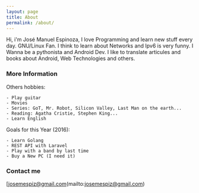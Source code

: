 ```yaml
---
layout: page
title: About
permalink: /about/
---
```


Hi, i'm José Manuel Espinoza, I love Programming and learn new stuff every day. GNU/Linux Fan. I think to learn about Networks and Ipv6 is very funny. I Wanna be a pythonista and Android Dev. I like to translate articules and books about Android, Web Technologies and others.

### More Information
Others hobbies:

    - Play guitar
    - Movies
    - Series: GoT, Mr. Robot, Silicon Valley, Last Man on the earth...
    - Reading: Agatha Cristie, Stephen King...
    - Learn English
    
Goals for this Year (2016):

    - Learn Golang
    - REST API with Laravel
    - Play with a band by last time
    - Buy a New PC (I need it)

### Contact me

[josemespiz@gmail.com(mailto:josemespiz@gmail.com)
